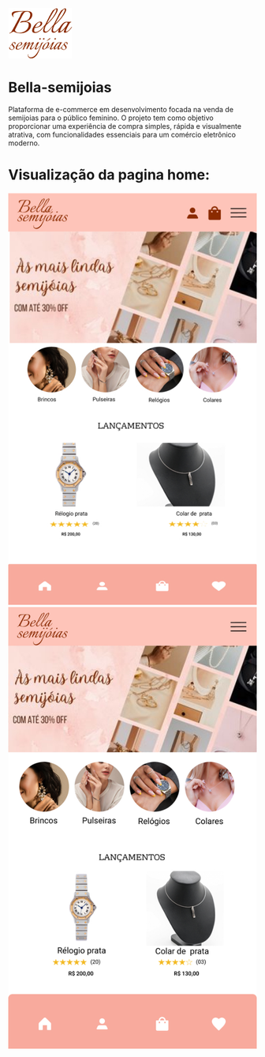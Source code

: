 ![Logo da empresa](src/assets/Bella.png)
# Bella-semijoias
Plataforma de e-commerce em desenvolvimento focada na venda de semijoias para o público feminino. O projeto tem como objetivo proporcionar uma experiência de compra simples, rápida e visualmente atrativa, com funcionalidades essenciais para um comércio eletrônico moderno.

# Visualização da pagina home:

![Pagina Home desktop](src/assets/Home%20desktop.jpg) ![Pagina Home mobile](src/assets/Home%20mobile.jpg) 

